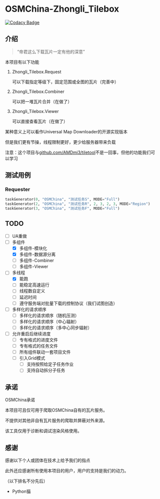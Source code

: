 # OSMChina-Zhongli_Tilebox

[![Codacy Badge](https://app.codacy.com/project/badge/Grade/09550a3454354189bd3963a89dd0a422)](https://www.codacy.com/gh/OSMChina/OSMChina-Zhongli_Tilebox/dashboard?utm_source=github.com&amp;utm_medium=referral&amp;utm_content=OSMChina/OSMChina-Zhongli_Tilebox&amp;utm_campaign=Badge_Grade)
<!-- ![FOSSA Status] -->

## 介绍

>
>“帝君这么下载瓦片一定有他的深意”

本项目有以下功能

1. Zhongli_Tilebox.Request

   可以下载指定等级下，固定范围或全图的瓦片（完善中）

2. Zhongli_Tilebox.Combiner

   可以把一堆瓦片合并（在做了）

3. Zhongli_Tilebox.Viewer

   可以直接查看瓦片（在做了）

某种意义上可以看作Universal Map Downloader的开源实现版本

但是我们更有节操，线程限制更好，更少给服务器带来负载

注意：这个项目与[github.com/AMDmi3/tiletool](https://wiki.openstreetmap.org/wiki/Tiletool)不是一回事，但他的功能我们可以学习

## 测试用例

### Requester

```python
taskGenerator(0, "OSMChina", "测试任务S", MODE="Full")
taskGenerator(2, "OSMChina", "测试任务R", 2, 3, 2, 3, MODE="Region")
taskGenerator(3, "OSMChina", "测试任务F", MODE="Full")
```

## TODO

- [ ] UA重做
- [ ] 多组件
    - [x] 多组件-模块化
    - [x] 多组件-数据源分离
    - [ ] 多组件-Combiner
    - [ ] 多组件-Viewer
- [ ] 多线程
    - [x] 能跑
    - [ ] 能稳定高速运行
    - [ ] 线程数自定义
    - [ ] 延迟时间
    - [ ] 遵守服务端对批量下载的控制协议（我们试图创造）
- [ ] 多样化的请求顺序
    - [ ] 多样化的请求顺序（随机压测）
    - [ ] 多样化的请求顺序（中心辐射）
    - [ ] 多样化的请求顺序（多中心同步辐射）
- [ ] 允许重启后继续进度
    - [ ] 专有格式的进度文件
    - [ ] 专有格式的任务文件
    - [ ] 所有组件联动一套项目文件
    - [ ] 引入Grid模式
        - [ ] 支持按照给定子任务作业
        - [ ] 支持自动拆分子任务

## 承诺

OSMChina承诺

本项目可且仅可用于爬取OSMChina自有的瓦片服务。

不提供对其他非自有瓦片服务的爬取并屏蔽对外来源。

该工具仅用于诊断和调试渲染风格使用。


## 感谢

感谢以下个人或团体在技术上给予我们的指点

此外还应感谢所有使用本项目的用户，用户的支持是我们的动力。

（以下排名不分先后）

+ Python猫